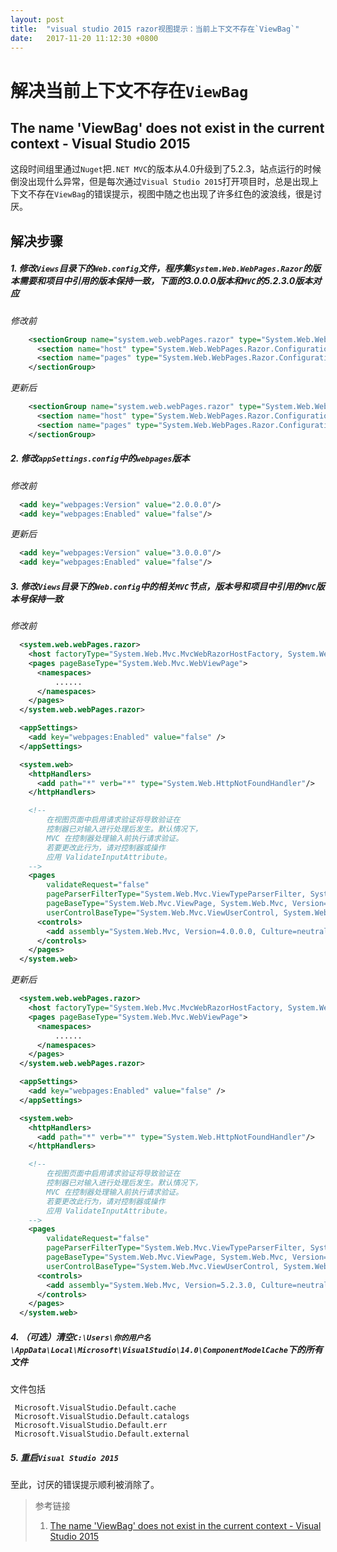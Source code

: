 ```yaml
---
layout: post
title:  "visual studio 2015 razor视图提示：当前上下文不存在`ViewBag`"
date:   2017-11-20 11:12:30 +0800
---
```


解决当前上下文不存在`ViewBag`
=======
The name 'ViewBag' does not exist in the current context - Visual Studio 2015
--------

这段时间组里通过`Nuget`把`.NET MVC`的版本从4.0升级到了5.2.3，站点运行的时候倒没出现什么异常，但是每次通过`Visual Studio 2015`打开项目时，总是出现上下文不存在`ViewBag`的错误提示，视图中随之也出现了许多红色的波浪线，很是讨厌。

## 解决步骤

##### 1. 修改`Views`目录下的`Web.config`文件，程序集`System.Web.WebPages.Razor`的版本需要和项目中引用的版本保持一致，下面的3.0.0.0版本和`MVC`的5.2.3.0版本对应

*修改前*
```xml
    <sectionGroup name="system.web.webPages.razor" type="System.Web.WebPages.Razor.Configuration.RazorWebSectionGroup, System.Web.WebPages.Razor, Version=2.0.0.0, Culture=neutral, PublicKeyToken=31BF3856AD364E35">
      <section name="host" type="System.Web.WebPages.Razor.Configuration.HostSection, System.Web.WebPages.Razor, Version=2.0.0.0, Culture=neutral, PublicKeyToken=31BF3856AD364E35" requirePermission="false" />
      <section name="pages" type="System.Web.WebPages.Razor.Configuration.RazorPagesSection, System.Web.WebPages.Razor, Version=2.0.0.0, Culture=neutral, PublicKeyToken=31BF3856AD364E35" requirePermission="false" />
    </sectionGroup>
```

*更新后*
```xml
    <sectionGroup name="system.web.webPages.razor" type="System.Web.WebPages.Razor.Configuration.RazorWebSectionGroup, System.Web.WebPages.Razor, Version=**3.0.0.0**, Culture=neutral, PublicKeyToken=31BF3856AD364E35">
      <section name="host" type="System.Web.WebPages.Razor.Configuration.HostSection, System.Web.WebPages.Razor, Version=3.0.0.0, Culture=neutral, PublicKeyToken=31BF3856AD364E35" requirePermission="false" />
      <section name="pages" type="System.Web.WebPages.Razor.Configuration.RazorPagesSection, System.Web.WebPages.Razor, Version=3.0.0.0, Culture=neutral, PublicKeyToken=31BF3856AD364E35" requirePermission="false" />
    </sectionGroup>
```

##### 2. 修改`appSettings.config`中的`webpages`版本

*修改前*
```xml
  <add key="webpages:Version" value="2.0.0.0"/>
  <add key="webpages:Enabled" value="false"/>
```

*更新后*
```xml
  <add key="webpages:Version" value="3.0.0.0"/>
  <add key="webpages:Enabled" value="false"/>
```

##### 3. 修改`Views`目录下的`Web.config`中的相关`MVC`节点，版本号和项目中引用的`MVC`版本号保持一致

*修改前*
```xml
  <system.web.webPages.razor>
    <host factoryType="System.Web.Mvc.MvcWebRazorHostFactory, System.Web.Mvc, Version=4.0.0.0, Culture=neutral, PublicKeyToken=31BF3856AD364E35" />
    <pages pageBaseType="System.Web.Mvc.WebViewPage">
      <namespaces>
          ......
      </namespaces>
    </pages>
  </system.web.webPages.razor>

  <appSettings>
    <add key="webpages:Enabled" value="false" />
  </appSettings>

  <system.web>
    <httpHandlers>
      <add path="*" verb="*" type="System.Web.HttpNotFoundHandler"/>
    </httpHandlers>

    <!--
        在视图页面中启用请求验证将导致验证在
        控制器已对输入进行处理后发生。默认情况下，
        MVC 在控制器处理输入前执行请求验证。
        若要更改此行为，请对控制器或操作
        应用 ValidateInputAttribute。
    -->
    <pages
        validateRequest="false"
        pageParserFilterType="System.Web.Mvc.ViewTypeParserFilter, System.Web.Mvc, Version=4.0.0.0, Culture=neutral, PublicKeyToken=31BF3856AD364E35"
        pageBaseType="System.Web.Mvc.ViewPage, System.Web.Mvc, Version=4.0.0.0, Culture=neutral, PublicKeyToken=31BF3856AD364E35"
        userControlBaseType="System.Web.Mvc.ViewUserControl, System.Web.Mvc, Version=4.0.0.0, Culture=neutral, PublicKeyToken=31BF3856AD364E35">
      <controls>
        <add assembly="System.Web.Mvc, Version=4.0.0.0, Culture=neutral, PublicKeyToken=31BF3856AD364E35" namespace="System.Web.Mvc" tagPrefix="mvc" />
      </controls>
    </pages>
  </system.web>
```

*更新后*
```xml
  <system.web.webPages.razor>
    <host factoryType="System.Web.Mvc.MvcWebRazorHostFactory, System.Web.Mvc, Version=5.2.3.0, Culture=neutral, PublicKeyToken=31BF3856AD364E35" />
    <pages pageBaseType="System.Web.Mvc.WebViewPage">
      <namespaces>
          ......
      </namespaces>
    </pages>
  </system.web.webPages.razor>

  <appSettings>
    <add key="webpages:Enabled" value="false" />
  </appSettings>

  <system.web>
    <httpHandlers>
      <add path="*" verb="*" type="System.Web.HttpNotFoundHandler"/>
    </httpHandlers>

    <!--
        在视图页面中启用请求验证将导致验证在
        控制器已对输入进行处理后发生。默认情况下，
        MVC 在控制器处理输入前执行请求验证。
        若要更改此行为，请对控制器或操作
        应用 ValidateInputAttribute。
    -->
    <pages
        validateRequest="false"
        pageParserFilterType="System.Web.Mvc.ViewTypeParserFilter, System.Web.Mvc, Version=5.2.3.0, Culture=neutral, PublicKeyToken=31BF3856AD364E35"
        pageBaseType="System.Web.Mvc.ViewPage, System.Web.Mvc, Version=5.2.3.0, Culture=neutral, PublicKeyToken=31BF3856AD364E35"
        userControlBaseType="System.Web.Mvc.ViewUserControl, System.Web.Mvc, Version=5.2.3.0, Culture=neutral, PublicKeyToken=31BF3856AD364E35">
      <controls>
        <add assembly="System.Web.Mvc, Version=5.2.3.0, Culture=neutral, PublicKeyToken=31BF3856AD364E35" namespace="System.Web.Mvc" tagPrefix="mvc" />
      </controls>
    </pages>
  </system.web>
```

##### 4. （可选）清空`C:\Users\你的用户名\AppData\Local\Microsoft\VisualStudio\14.0\ComponentModelCache`下的所有文件

文件包括
```text
 Microsoft.VisualStudio.Default.cache
 Microsoft.VisualStudio.Default.catalogs
 Microsoft.VisualStudio.Default.err
 Microsoft.VisualStudio.Default.external

```

##### 5. 重启`Visual Studio 2015`
至此，讨厌的错误提示顺利被消除了。

> 参考链接
> 1. [The name 'ViewBag' does not exist in the current context - Visual Studio 2015](https://stackoverflow.com/questions/29319189/the-name-viewbag-does-not-exist-in-the-current-context-visual-studio-2015)
